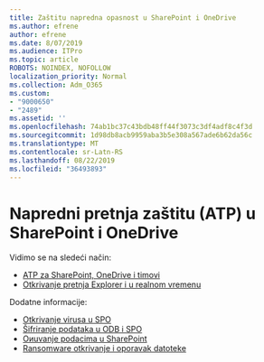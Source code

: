 ```yaml
---
title: Zaštitu napredna opasnost u SharePoint i OneDrive
ms.author: efrene
author: efrene
ms.date: 8/07/2019
ms.audience: ITPro
ms.topic: article
ROBOTS: NOINDEX, NOFOLLOW
localization_priority: Normal
ms.collection: Adm_O365
ms.custom:
- "9000650"
- "2489"
ms.assetid: ''
ms.openlocfilehash: 74ab1bc37c43bdb48ff44f3073c3df4adf8c4f3d
ms.sourcegitcommit: 1d98db8acb9959aba3b5e308a567ade6b62da56c
ms.translationtype: MT
ms.contentlocale: sr-Latn-RS
ms.lasthandoff: 08/22/2019
ms.locfileid: "36493893"
---
```

# <a name="advanced-threat-protection-atp-in-sharepoint-and-onedrive"></a>Napredni pretnja zaštitu (ATP) u SharePoint i OneDrive

Vidimo se na sledeći način:
- [ATP za SharePoint, OneDrive i timovi](https://docs.microsoft.com/office365/securitycompliance/atp-for-spo-odb-and-teams)
- [Otkrivanje pretnja Explorer i u realnom vremenu](https://docs.microsoft.com/office365/securitycompliance/threat-explorer-views)


Dodatne informacije:

- [Otkrivanje virusa u SPO](https://docs.microsoft.com/office365/securitycompliance/virus-detection-in-spo)</br>
- [Šifriranje podataka u ODB i SPO](https://docs.microsoft.com/office365/securitycompliance/data-encryption-in-odb-and-spo)</br>
- [Oиuvanje podacima u SharePoint](https://docs.microsoft.com/sharepoint/safeguarding-your-data)</br>
- [Ransomware otkrivanje i oporavak datoteke](https://support.office.com/article/Ransomware-detection-and-recovering-your-files-0d90ec50-6bfd-40f4-acc7-b8c12c73637f)